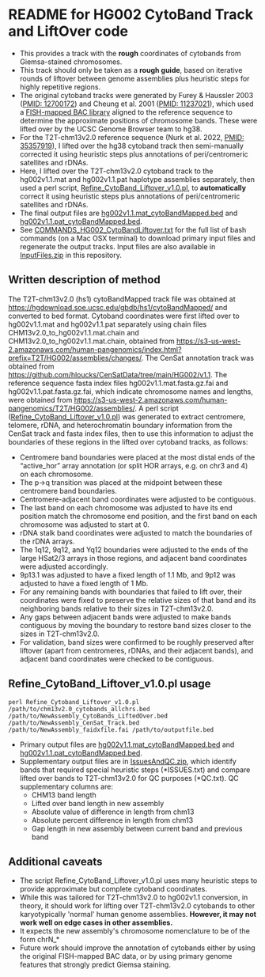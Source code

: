 # README for HG002 CytoBand Track and LiftOver code
- This provides a track with the **rough** coordinates of cytobands from Giemsa-stained chromosomes.
- This track should only be taken as a **rough guide**, based on iterative rounds of liftover between genome assemblies plus heuristic steps for highly repetitive regions.
- The original cytoband tracks were generated by Furey & Haussler 2003 ([PMID: 12700172](https://pubmed.ncbi.nlm.nih.gov/12700172/)) and Cheung et al. 2001 ([PMID: 11237021](https://pubmed.ncbi.nlm.nih.gov/11237021/)), which used a [FISH-mapped BAC library](https://www.ncbi.nlm.nih.gov/genome/cyto/hbrc.shtml) aligned to the reference sequence to determine the approximate positions of chromosome bands. These were lifted over by the UCSC Genome Browser team to hg38.
- For the T2T-chm13v2.0 reference sequence (Nurk et al. 2022, [PMID: 35357919](https://pubmed.ncbi.nlm.nih.gov/35357919/)), I lifted over the hg38 cytoband track then semi-manually corrected it using heuristic steps plus annotations of peri/centromeric satellites and rDNAs.
- Here, I lifted over the T2T-chm13v2.0 cytoband track to the hg002v1.1.mat and hg002v1.1.pat haplotype assemblies separately, then used a perl script, [Refine_CytoBand_Liftover_v1.0.pl](https://github.com/altemose/CytoBandLiftOver/blob/main/Refine_CytoBand_Liftover_v1.0.pl), to **automatically** correct it using heuristic steps plus annotations of peri/centromeric satellites and rDNAs.
- The final output files are [hg002v1.1.mat_cytoBandMapped.bed](https://github.com/altemose/CytoBandLiftOver/blob/main/hg002v1.1.mat_cytoBandMapped.bed) and [hg002v1.1.pat_cytoBandMapped.bed](https://github.com/altemose/CytoBandLiftOver/blob/main/hg002v1.1.pat_cytoBandMapped.bed).
- See [COMMANDS_HG002_CytoBandLiftover.txt](https://github.com/altemose/CytoBandLiftOver/blob/main/COMMANDS_HG002_CytoBandLiftover.txt) for the full list of bash commands (on a Mac OSX terminal) to download primary input files and regenerate the output tracks. Input files are also available in [InputFiles.zip](https://github.com/altemose/CytoBandLiftOver/blob/main/InputFiles.zip) in this repository.

## Written description of method
The T2T-chm13v2.0 (hs1) cytoBandMapped track file was obtained at https://hgdownload.soe.ucsc.edu/gbdb/hs1/cytoBandMapped/ and converted to bed format. Cytoband coordinates were first lifted over to hg002v1.1.mat and hg002v1.1.pat separately using chain files CHM13v2.0_to_hg002v1.1.mat.chain and CHM13v2.0_to_hg002v1.1.mat.chain, obtained from https://s3-us-west-2.amazonaws.com/human-pangenomics/index.html?prefix=T2T/HG002/assemblies/changes/. The CenSat annotation track was obtained from https://github.com/hloucks/CenSatData/tree/main/HG002/v1.1. The reference sequence fasta index files hg002v1.1.mat.fasta.gz.fai and hg002v1.1.pat.fasta.gz.fai, which indicate chromosome names and lengths, were obtained from https://s3-us-west-2.amazonaws.com/human-pangenomics/T2T/HG002/assemblies/. 
A perl script ([Refine_CytoBand_Liftover_v1.0.pl](https://github.com/altemose/CytoBandLiftOver/blob/main/Refine_CytoBand_Liftover_v1.0.pl)) was generated to extract centromere, telomere, rDNA, and heterochromatin boundary information from the CenSat track and fasta index files, then to use this information to adjust the boundaries of these regions in the lifted over cytoband tracks, as follows:
  - Centromere band boundaries were placed at the most distal ends of the “active_hor” array annotation (or split HOR arrays, e.g. on chr3 and 4) on each chromosome.
  - The p->q transition was placed at the midpoint between these centromere band boundaries.
  - Centromere-adjacent band coordinates were adjusted to be contiguous.
  - The last band on each chromosome was adjusted to have its end position match the chromosome end position, and the first band on each chromosome was adjusted to start at 0.
  - rDNA stalk band coordinates were adjusted to match the boundaries of the rDNA arrays.
  - The 1q12, 9q12, and Yq12 boundaries were adjusted to the ends of the large HSat2/3 arrays in those regions, and adjacent band coordinates were adjusted accordingly. 
  - 9p13.1 was adjusted to have a fixed length of 1.1 Mb, and 9p12 was adjusted to have a fixed length of 1 Mb. 
  - For any remaining bands with boundaries that failed to lift over, their coordinates were fixed to preserve the relative sizes of that band and its neighboring bands relative to their sizes in T2T-chm13v2.0.
  - Any gaps between adjacent bands were adjusted to make bands contiguous by moving the boundary to restore band sizes closer to the sizes in T2T-chm13v2.0.
  - For validation, band sizes were confirmed to be roughly preserved after liftover (apart from centromeres, rDNAs, and their adjacent bands), and adjacent band coordinates were checked to be contiguous.

## Refine_CytoBand_Liftover_v1.0.pl usage
```
perl Refine_Cytoband_Liftover_v1.0.pl /path/to/chm13v2.0_cytobands_allchrs.bed /path/to/NewAssembly_CytoBands_LiftedOver.bed /path/to/NewAssembly_CenSat_Track.bed  /path/to/NewAssembly_faidxfile.fai /path/to/outputfile.bed
```
- Primary output files are [hg002v1.1.mat_cytoBandMapped.bed](https://github.com/altemose/CytoBandLiftOver/blob/main/hg002v1.1.mat_cytoBandMapped.bed) and [hg002v1.1.pat_cytoBandMapped.bed](https://github.com/altemose/CytoBandLiftOver/blob/main/hg002v1.1.pat_cytoBandMapped.bed).
- Supplementary output files are in [IssuesAndQC.zip](https://github.com/altemose/CytoBandLiftOver/blob/main/IssuesAndQC.zip), which identify bands that required special heuristic steps (*ISSUES.txt) and compare lifted over bands to T2T-chm13v2.0 for QC purposes (*QC.txt). QC supplementary columns are:
  - CHM13 band length
  - Lifted over band length in new assembly
  - Absolute value of difference in length from chm13
  - Absolute percent difference in length from chm13
  - Gap length in new assembly between current band and previous band

## Additional caveats
- The script Refine_CytoBand_Liftover_v1.0.pl uses many heuristic steps to provide approximate but complete cytoband coordinates. 
- While this was tailored for T2T-chm13v2.0 to hg002v1.1 conversion, in theory, it should work for lifting over T2T-chm13v2.0 cytobands to other karyotypically 'normal' human genome assemblies. **However, it may not work well on edge cases in other assemblies.**
- It expects the new assembly's chromosome nomenclature to be of the form chrN_*
- Future work should improve the annotation of cytobands either by using the original FISH-mapped BAC data, or by using primary genome features that strongly predict Giemsa staining.

